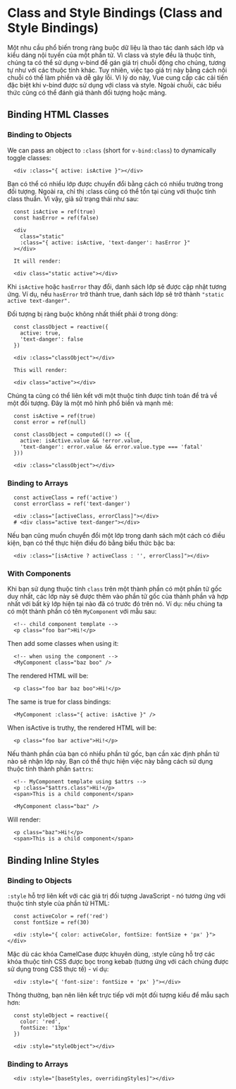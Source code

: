 # Class and Style Bindings​ (Class and Style Bindings​)
Một nhu cầu phổ biến trong ràng buộc dữ liệu là thao tác danh sách lớp và kiểu dáng nội tuyến của một phần tử. Vì class và style đều là thuộc tính, chúng ta có thể sử dụng v-bind để gán giá trị chuỗi động cho chúng, tương tự như với các thuộc tính khác. Tuy nhiên, việc tạo giá trị này bằng cách nối chuỗi có thể làm phiền và dễ gây lỗi. Vì lý do này, Vue cung cấp các cải tiến đặc biệt khi v-bind được sử dụng với class và style. Ngoài chuỗi, các biểu thức cũng có thể đánh giá thành đối tượng hoặc mảng.

## Binding HTML Classes
### Binding to Objects
We can pass an object to `:class` (short for `v-bind:class`) to dynamically toggle classes:
```
  <div :class="{ active: isActive }"></div>
```
Bạn có thể có nhiều lớp được chuyển đổi bằng cách có nhiều trường trong đối tượng. Ngoài ra, chỉ thị :class cũng có thể tồn tại cùng với thuộc tính class thuần. Vì vậy, giả sử trạng thái như sau:
```
  const isActive = ref(true)
  const hasError = ref(false)
```
```
  <div
    class="static"
    :class="{ active: isActive, 'text-danger': hasError }"
  ></div>

  It will render:

  <div class="static active"></div>
```

Khi `isActive` hoặc `hasError` thay đổi, danh sách lớp sẽ được cập nhật tương ứng. Ví dụ, nếu `hasError` trở thành true, danh sách lớp sẽ trở thành `"static active text-danger".`

Đối tượng bị ràng buộc không nhất thiết phải ở trong dòng:
```
  const classObject = reactive({
    active: true,
    'text-danger': false
  })

  <div :class="classObject"></div>

  This will render:

  <div class="active"></div>
```
Chúng ta cũng có thể liên kết với một thuộc tính được tính toán để trả về một đối tượng. Đây là một mô hình phổ biến và mạnh mẽ:

```
  const isActive = ref(true)
  const error = ref(null)

  const classObject = computed(() => ({
    active: isActive.value && !error.value,
    'text-danger': error.value && error.value.type === 'fatal'
  }))
```
```
  <div :class="classObject"></div>
```

### Binding to Arrays
```
  const activeClass = ref('active')
  const errorClass = ref('text-danger')
```
```
  <div :class="[activeClass, errorClass]"></div>
  # <div class="active text-danger"></div>
```
Nếu bạn cũng muốn chuyển đổi một lớp trong danh sách một cách có điều kiện, bạn có thể thực hiện điều đó bằng biểu thức bậc ba:
```
  <div :class="[isActive ? activeClass : '', errorClass]"></div>
```

### With Components
Khi bạn sử dụng thuộc tính `class` trên một thành phần có một phần tử gốc duy nhất, các lớp này sẽ được thêm vào phần tử gốc của thành phần và hợp nhất với bất kỳ lớp hiện tại nào đã có trước đó trên nó.
Ví dụ: nếu chúng ta có một thành phần có tên `MyComponent` với mẫu sau:
```
  <!-- child component template -->
  <p class="foo bar">Hi!</p>
```
Then add some classes when using it:
```
  <!-- when using the component -->
  <MyComponent class="baz boo" />
```
The rendered HTML will be:
```
  <p class="foo bar baz boo">Hi!</p>
```
The same is true for class bindings:
```
  <MyComponent :class="{ active: isActive }" />
```
When isActive is truthy, the rendered HTML will be:
```
  <p class="foo bar active">Hi!</p>
```
Nếu thành phần của bạn có nhiều phần tử gốc, bạn cần xác định phần tử nào sẽ nhận lớp này. Bạn có thể thực hiện việc này bằng cách sử dụng thuộc tính thành phần `$attrs`:
```
  <!-- MyComponent template using $attrs -->
  <p :class="$attrs.class">Hi!</p>
  <span>This is a child component</span>
```
```
  <MyComponent class="baz" />
```
Will render:
```
  <p class="baz">Hi!</p>
  <span>This is a child component</span>
```

## Binding Inline Styles
### Binding to Objects
`:style` hỗ trợ liên kết với các giá trị đối tượng JavaScript - nó tương ứng với thuộc tính style của phần tử HTML:
```
  const activeColor = ref('red')
  const fontSize = ref(30)
```
```
  <div :style="{ color: activeColor, fontSize: fontSize + 'px' }"></div>
```
Mặc dù các khóa CamelCase được khuyên dùng, :style cũng hỗ trợ các khóa thuộc tính CSS được bọc trong kebab (tương ứng với cách chúng được sử dụng trong CSS thực tế) - ví dụ:
```
  <div :style="{ 'font-size': fontSize + 'px' }"></div>
```
Thông thường, bạn nên liên kết trực tiếp với một đối tượng kiểu để mẫu sạch hơn:
```
  const styleObject = reactive({
    color: 'red',
    fontSize: '13px'
  })
```
```
  <div :style="styleObject"></div>
```
### Binding to Arrays​
```
  <div :style="[baseStyles, overridingStyles]"></div>
```
